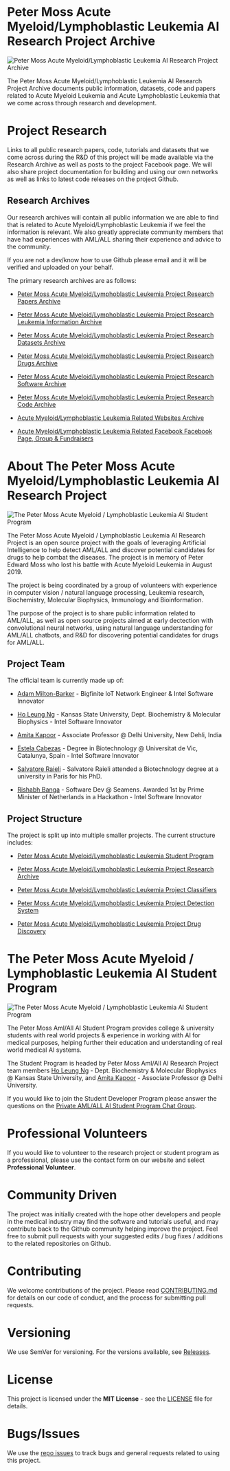 # Peter Moss Acute Myeloid/Lymphoblastic Leukemia AI Research Project Archive

![Peter Moss Acute Myeloid/Lymphoblastic Leukemia AI Research Project Archive](Media/Images/research-archives-banner.png)

The Peter Moss Acute Myeloid/Lymphoblastic Leukemia AI Research Project Archive documents public information, datasets, code and papers related to Acute Myeloid Leukemia and Acute Lymphoblastic Leukemia that we come across through research and development.

# Project Research

Links to all public research papers, code, tutorials and datasets that we come across during the R&D of this project will be made available via the Research Archive as well as posts to the project Facebook page. We will also share project documentation for building and using our own networks as well as links to latest code releases on the project Github.

## Research Archives

Our research archives will contain all public information we are able to find that is related to Acute Myeloid/Lymphoblastic Leukemia if we feel the information is relevant. We also greatly appreciate community members that have had experiences with AML/ALL sharing their experience and advice to the community.

If you are not a dev/know how to use Github please email and it will be verified and uploaded on your behalf.

The primary research archives are as follows:

- [Peter Moss Acute Myeloid/Lymphoblastic Leukemia Project Research Papers Archive](https://github.com/AMLResearchProject/AML-ALL-Research-Archive/blob/master/Papers.md "Peter Moss Acute Myeloid/Lymphoblastic Leukemia Project Research Papers Archive")

- [Peter Moss Acute Myeloid/Lymphoblastic Leukemia Project Research Leukemia Information Archive](https://github.com/AMLResearchProject/AML-ALL-Research-Archive/blob/master/Leukemia.md "Peter Moss Acute Myeloid/Lymphoblastic Leukemia Project Research Leukemia Information Archive")

- [Peter Moss Acute Myeloid/Lymphoblastic Leukemia Project Research Datasets Archive](https://github.com/AMLResearchProject/AML-ALL-Research-Archive/blob/master/Datasets.md "Peter Moss Acute Myeloid/Lymphoblastic Leukemia Project Research Datasets Archive")

- [Peter Moss Acute Myeloid/Lymphoblastic Leukemia Project Research Drugs Archive](https://github.com/AMLResearchProject/AML-ALL-Research-Archive/blob/master/Drugs.md "Peter Moss Acute Myeloid/Lymphoblastic Leukemia Project Research Drugs Archive")

- [Peter Moss Acute Myeloid/Lymphoblastic Leukemia Project Research Software Archive](https://github.com/AMLResearchProject/AML-ALL-Research-Archive/blob/master/Software.md "Peter Moss Acute Myeloid/Lymphoblastic Leukemia Project Research Software Archive")

- [Peter Moss Acute Myeloid/Lymphoblastic Leukemia Project Research Code Archive](https://github.com/AMLResearchProject/AML-ALL-Research-Archive/blob/master/Code.md "Peter Moss Acute Myeloid/Lymphoblastic Leukemia Project Research Code Archive")

- [Acute Myeloid/Lymphoblastic Leukemia Related Websites Archive](https://github.com/AMLResearchProject/AML-ALL-Research-Archive/blob/master/Websites.md "Acute Myeloid/Lymphoblastic Leukemia Related Websites Archive")

- [Acute Myeloid/Lymphoblastic Leukemia Related Facebook Facebook Page, Group & Fundraisers](https://github.com/AMLResearchProject/AML-ALL-Research-Archive/blob/master/Facebook.md "Acute Myeloid/Lymphoblastic Leukemia Related Facebook Page, Group & Fundraisers Archive")

# About The Peter Moss Acute Myeloid/Lymphoblastic Leukemia AI Research Project

![The Peter Moss Acute Myeloid / Lymphoblastic Leukemia AI Student Program](Media/Images/Page-Banner.png)

The Peter Moss Acute Myeloid / Lymphoblastic Leukemia AI Research Project is an open source project with the goals of leveraging Artificial Intelligence to help detect AML/ALL and discover potential candidates for drugs to help combat the diseases. The project is in memory of Peter Edward Moss who lost his battle with Acute Myeloid Leukemia in August 2019.

The project is being coordinated by a group of volunteers with experience in computer vision / natural language processing, Leukemia research, Biochemistry, Molecular Biophysics, Immunology and Bioinformation.

The purpose of the project is to share public information related to AML/ALL, as well as open source projects aimed at early dectection with convolutional neural networks, using natural language understanding for AML/ALL chatbots, and R&D for discovering potential candidates for drugs for AML/ALL.

## Project Team

The official team is currently made up of:

- [Adam Milton-Barker](https://github.com/orgs/AMLResearchProject/people/AdamMiltonBarker "Adam Milton-Barker") - Bigfinite IoT Network Engineer & Intel Software Innovator

- [Ho Leung Ng](https://github.com/orgs/AMLResearchProject/people/holeung "Ho  Leung Ng") - Kansas State University, Dept. Biochemistry & Molecular Biophysics - Intel Software Innovator

- [Amita Kapoor](https://github.com/orgs/AMLResearchProject/people/amita-kapoor "Amita Kapoor") - Associate Professor @ Delhi University, New Dehli, India

- [Estela Cabezas](https://www.facebook.com/Esteeelaa "Estela Cabezas") - Degree in Biotechnology @ Universitat de Vic, Catalunya, Spain - Intel Software Innovator

- [Salvatore Raieli​](https://github.com/orgs/AMLResearchProject/people/SalvatoreRa "Salvatore Raieli​") - Salvatore Raieli attended a Biotechnology degree at a university in Paris for his PhD.

- [Rishabh Banga](https://github.com/orgs/AMLResearchProject/people/rishabhbanga "Rishabh Banga")​ - Software Dev @ Seamens. Awarded 1st by Prime Minister of Netherlands in a Hackathon - Intel Software Innovator

## Project Structure

The project is split up into multiple smaller projects. The current structure includes:

- [Peter Moss Acute Myeloid/Lymphoblastic Leukemia Student Program](https://github.com/AMLResearchProject/AML-ALL-AI-Student-Program "Peter Moss Acute Myeloid/Lymphoblastic Leukemia Student Program")

- [Peter Moss Acute Myeloid/Lymphoblastic Leukemia Project Research Archive](https://github.com/AMLResearchProject/AML-ALL-Research-Archive "Peter Moss Acute Myeloid/Lymphoblastic Leukemia Project Research Archive")

- [Peter Moss Acute Myeloid/Lymphoblastic Leukemia Project Classifiers](https://github.com/AMLResearchProject/AML-ALL-Classifiers "Peter Moss Acute Myeloid/Lymphoblastic Leukemia Project Classifiers")

- [Peter Moss Acute Myeloid/Lymphoblastic Leukemia Project Detection System](https://github.com/AMLResearchProject/AML-ALL-Detection-System "Peter Moss Acute Myeloid/Lymphoblastic Leukemia Project Detection System")

- [Peter Moss Acute Myeloid/Lymphoblastic Leukemia Project Drug Discovery](https://github.com/AMLResearchProject/AML-ALL-Drug-Discovery "Peter Moss Acute Myeloid/Lymphoblastic Leukemia Project Drug Discovery")

# The Peter Moss Acute Myeloid / Lymphoblastic Leukemia AI Student Program

![The Peter Moss Acute Myeloid / Lymphoblastic Leukemia AI Student Program](Media/Images/Student-Page-Banner.png)

The Peter Moss Aml/All AI Student Program​ provides college & university students with real world projects & experience in working with AI for medical purposes, helping further their education and understanding of real world medical AI systems.

The Student Program is headed by Peter Moss Aml/All AI Research Project​ team members [Ho Leung Ng](https://github.com/holeung "Ho  Leung Ng")​ - Dept. Biochemistry & Molecular Biophysics @ Kansas State University, and [Amita Kapoor](https://github.com/amita-kapoor "Amita Kapoor")​ - Associate Professor @ Delhi University.

If you would like to join the Student Developer Program please answer the questions on the [Private AML/ALL AI Student Program Chat Group​](https://www.facebook.com/groups/AmlAllPrivateStudentAiProgram "Private AML/ALL AI Student Program Chat Group​").

# Professional Volunteers

If you would like to volunteer to the research project or student program as a professional, please use the contact form on our website and select **Professional Volunteer**.

# Community Driven

The project was initially created with the hope other developers and people in the medical industry may find the software and tutorials useful, and may contribute back to the Github community helping improve the project. Feel free to submit pull requests with your suggested edits / bug fixes / additions to the related repositories on Github.

# Contributing

We welcome contributions of the project. Please read [CONTRIBUTING.md](https://github.com/AMLResearchProject/AML-ALL-Research-Archive/blob/master/CONTRIBUTING.md "CONTRIBUTING.md") for details on our code of conduct, and the process for submitting pull requests.

# Versioning

We use SemVer for versioning. For the versions available, see [Releases](https://github.com/AMLResearchProject/AML-ALL-Research-Archive/releases "Releases").

# License

This project is licensed under the **MIT License** - see the [LICENSE](https://github.com/AMLResearchProject/AML-ALL-Research-Archive/blob/master/LICENSE "LICENSE") file for details.

# Bugs/Issues

We use the [repo issues](https://github.com/AMLResearchProject/AML-ALL-Research-Archive/issues "repo issues") to track bugs and general requests related to using this project.
